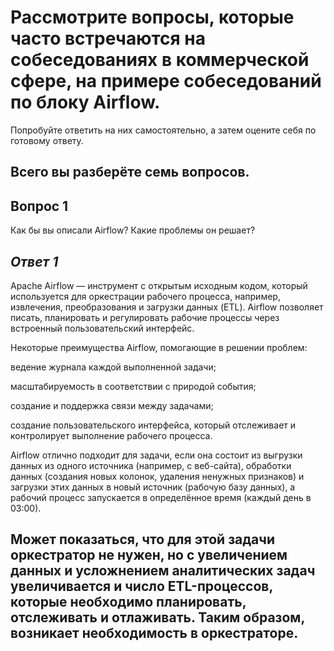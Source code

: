 # Рассмотрите вопросы, которые часто встречаются на собеседованиях в коммерческой сфере, на примере собеседований по блоку Airflow. 

Попробуйте ответить на них самостоятельно, а затем оцените себя по готовому ответу.

Всего вы разберёте семь вопросов.
--
## Вопрос 1
Как бы вы описали Airflow? Какие проблемы он решает?

## *Ответ 1*

Apache Airflow — инструмент с открытым исходным кодом, который используется для оркестрации рабочего процесса, например, извлечения, преобразования и загрузки данных (ETL). Airflow позволяет писать, планировать и регулировать рабочие процессы через встроенный пользовательский интерфейс. 

Некоторые преимущества Airflow, помогающие в решении проблем:

ведение журнала каждой выполненной задачи;

масштабируемость в соответствии с природой события;

создание и поддержка связи между задачами;

создание пользовательского интерфейса, который отслеживает и контролирует выполнение рабочего процесса.

Airflow отлично подходит для задачи, если она состоит из выгрузки данных из одного источника (например, с веб-сайта), обработки данных (создания новых колонок, удаления ненужных признаков) и загрузки этих данных в новый источник (рабочую базу данных), а рабочий процесс запускается в определённое время (каждый день в 03:00). 

Может показаться, что для этой задачи оркестратор не нужен, но с увеличением данных и усложнением аналитических задач увеличивается и число ETL-процессов, которые необходимо планировать, отслеживать и отлаживать. Таким образом, возникает необходимость в оркестраторе.
--
